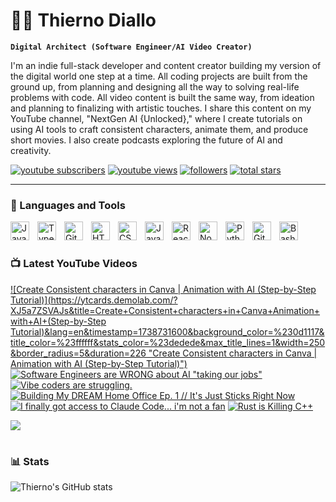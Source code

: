 # 🏄‍♂️ Thierno Diallo

**`Digital Architect (Software Engineer/AI Video Creator)`**

I'm an indie full-stack developer and content creator building my version of the digital world one step at a time. All coding projects are built from the ground up, from planning and designing all the way to solving real-life problems with code. All video content is built the same way, from ideation and planning to finalizing with artistic touches. I share this content on my YouTube channel, "NextGen AI {Unlocked}," where I create tutorials on using AI tools to craft consistent characters, animate them, and produce short movies. I also create podcasts exploring the future of AI and creativity.

   <p align="left">
      <a href="https://www.youtube.com/@NextGenAIUnlocked-c5f?sub_confirmation=1">
         <img alt="youtube subscribers" title="Subscribe to my YouTube channel" src="https://custom-icon-badges.demolab.com/youtube/channel/subscribers/UC2WHjPDvbE6O328n17ZGcfg?color=%23E05D44&label=SUBSCRIBE&logo=video&logoColor=white&style=for-the-badge&labelColor=CE4630"/></a> 
      <a href="https://www.youtube.com/@NextGenAIUnlocked-c5f">
         <img alt="youtube views" title="YouTube views" src="https://custom-icon-badges.demolab.com/youtube/channel/views/UC2WHjPDvbE6O328n17ZGcfg?color=%23E1AD0E&logo=eye&logoColor=white&style=for-the-badge&labelColor=C79600"/></a> 
      <a href="https://github.com/WolbuzD?tab=followers">
         <img alt="followers" title="Follow me on Github" src="https://custom-icon-badges.demolab.com/github/followers/WolbuzD?color=236ad3&labelColor=1155ba&style=for-the-badge&logo=person-add&label=Follow&logoColor=white"/></a>
      <a href="https://github.com/WolbuzD?tab=repositories&sort=stargazers">
         <img alt="total stars" title="Total stars on GitHub" src="https://custom-icon-badges.demolab.com/github/stars/WolbuzD?color=55960c&style=for-the-badge&labelColor=488207&logo=star"/></a>
   </p>

---

### 🧰 Languages and Tools

<img align="left" alt="Java" width="30px" style="padding-right:10px;" src="https://cdn.jsdelivr.net/gh/devicons/devicon/icons/java/java-original.svg"/>
<img align="left" alt="TypeScript" width="30px" style="padding-right:10px;" src="https://cdn.jsdelivr.net/gh/devicons/devicon/icons/typescript/typescript-plain.svg" />
<img align="left" alt="Git" width="30px" style="padding-right:10px;" src="https://cdn.jsdelivr.net/gh/devicons/devicon/icons/git/git-original.svg" />
<img align="left" alt="HTML" width="30px" style="padding-right:10px;" src="https://cdn.jsdelivr.net/gh/devicons/devicon/icons/html5/html5-plain.svg" />
<img align="left" alt="CSS" width="30px" style="padding-right:10px;" src="https://cdn.jsdelivr.net/gh/devicons/devicon/icons/css3/css3-plain.svg" />
<img align="left" alt="JavaScript" width="30px" style="padding-right:10px;" src="https://cdn.jsdelivr.net/gh/devicons/devicon/icons/javascript/javascript-plain.svg" />
<img align="left" alt="React" width="30px" style="padding-right:10px;" src="https://cdn.jsdelivr.net/gh/devicons/devicon/icons/react/react-original.svg" />
<img align="left" alt="NodeJS" width="30px" style="padding-right:10px;" src="https://cdn.jsdelivr.net/gh/devicons/devicon/icons/nodejs/nodejs-original.svg" />
<img align="left" alt="Python" width="30px" style="padding-right:10px;" src="https://cdn.jsdelivr.net/gh/devicons/devicon/icons/python/python-plain.svg" />
<img align="left" alt="GitHub" width="30px" style="padding-right:10px;" src="https://cdn.jsdelivr.net/gh/devicons/devicon/icons/github/github-original.svg" />
<img align="left" alt="Bash" width="30px" style="padding-right:10px;" src="https://cdn.jsdelivr.net/gh/devicons/devicon/icons/bash/bash-original.svg" />
<br />

#

### 📺 Latest YouTube Videos

<!-- BEGIN YOUTUBE-CARDS -->
[![Create Consistent characters in Canva | Animation with AI (Step-by-Step Tutorial)](https://ytcards.demolab.com/?XJ5a7ZSVAJs&title=Create+Consistent+characters+in+Canva+Animation+with+AI+(Step-by-Step Tutorial)&lang=en&timestamp=1738731600&background_color=%230d1117&title_color=%23ffffff&stats_color=%23dedede&max_title_lines=1&width=250&border_radius=5&duration=226 "Create Consistent characters in Canva | Animation with AI (Step-by-Step Tutorial)")](https://www.youtube.com/watch?v=XJ5a7ZSVAJs)
[![Software Engineers are WRONG about AI "taking our jobs"](https://ytcards.demolab.com/?id=4Sj4-kYi0J0&title=Software+Engineers+are+WRONG+about+AI+%22taking+our+jobs%22&lang=en&timestamp=1741789856&background_color=%230d1117&title_color=%23ffffff&stats_color=%23dedede&max_title_lines=1&width=250&border_radius=5&duration=1682 "Software Engineers are WRONG about AI \"taking our jobs\"")](https://www.youtube.com/watch?v=4Sj4-kYi0J0)
[![Vibe coders are struggling.](https://ytcards.demolab.com/?id=yIwGl8YK18Y&title=Vibe+coders+are+struggling.&lang=en&timestamp=1741703586&background_color=%230d1117&title_color=%23ffffff&stats_color=%23dedede&max_title_lines=1&width=250&border_radius=5&duration=669 "Vibe coders are struggling.")](https://www.youtube.com/watch?v=yIwGl8YK18Y)
[![Building My DREAM Home Office Ep. 1 // It's Just Sticks Right Now](https://ytcards.demolab.com/?id=T1hWCaC_N0Y&title=Building+My+DREAM+Home+Office+Ep.+1+%2F%2F+It%27s+Just+Sticks+Right+Now&lang=en&timestamp=1741521629&background_color=%230d1117&title_color=%23ffffff&stats_color=%23dedede&max_title_lines=1&width=250&border_radius=5&duration=426 "Building My DREAM Home Office Ep. 1 // It's Just Sticks Right Now")](https://www.youtube.com/watch?v=T1hWCaC_N0Y)
[![I finally got access to Claude Code... i'm not a fan](https://ytcards.demolab.com/?id=W13MloZg03Y&title=I+finally+got+access+to+Claude+Code...+i%27m+not+a+fan&lang=en&timestamp=1741356038&background_color=%230d1117&title_color=%23ffffff&stats_color=%23dedede&max_title_lines=1&width=250&border_radius=5&duration=1349 "I finally got access to Claude Code... i'm not a fan")](https://www.youtube.com/watch?v=W13MloZg03Y)
[![Rust is Killing C++](https://ytcards.demolab.com/?id=ZQyrrMqLT2s&title=Rust+is+Killing+C%2B%2B&lang=en&timestamp=1741191302&background_color=%230d1117&title_color=%23ffffff&stats_color=%23dedede&max_title_lines=1&width=250&border_radius=5&duration=364 "Rust is Killing C++")](https://www.youtube.com/watch?v=ZQyrrMqLT2s)
<!-- END YOUTUBE-CARDS -->

[<img src="https://custom-icon-badges.demolab.com/badge/-Subscribe%20For%20More-red?style=for-the-badge&logo=video&logoColor=white"/>](https://www.youtube.com/c/fknight?sub_confirmation=1)

#

### 📊 Stats

![Thierno's GitHub stats](https://github-readme-stats.vercel.app/api?username=WolbuzD&show_icons=true&theme=gruvbox)

<!-- ![GitHub Streak](https://streak-stats.demolab.com?user=WolbuzD&theme=gruvbox&border_radius=4.5) -->

#
<!--
<details>
 <summary><h3>👨‍💻 Forrest's Coding Journey</h3></summary>
   I started my coding journey as a naive computer science student with a passion to learn everything I could about this programming world - code, unix, linux, theory. And all the while, teaching myself iOS development with a dream to build my own app, but that soon got overshadowed by my desire to excel in Java. A desire that landed me a full-stack software engineering job upon graduation. However, I had another desire I had been pursuing throughout this time - YouTube content creation. I eventually ended up quitting my software engineering job to pursue YouTube full-time, and that has been my focus ever since. But there's something that's always bothered me about my journey - abandoning my dream of building my own app to pursue the safe route, a job. Now I've already taken the leap away from that safety net into this uncomfortable, unexplored world that it being a creator. And it worked out, but again, it became comfortable. It's easier to create a video than go out on a ledge and build my own product. I do have to eat, at the end of the day, but I think it's time. It's time to get uncomfortable again. I have a burning desire to get back on the horse, and fulfill that dream younger me had of building my own app, my own product. And in order to do that, I'll be implmementing a few measures to streamline my YouTube content to focus more time on fulfilling that dream - a dream that I'll be ready to tackle in 2023 due to the measure I'm putting in place now until the end of 2022. Don't wait up, because I'm coming.
-->
[website]: #
[youtube]: https://www.youtube.com/@NextGenAIUnlocked-c5f

